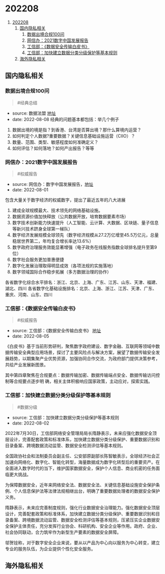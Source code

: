 # 202208
1. [202208](#202208)
    1. [国内隐私相关](#国内隐私相关)
        1. [数据出境合规100问](#数据出境合规100问)
        2. [网信办：2021数字中国发展报告](#网信办2021数字中国发展报告)
        3. [工信部：《数据安全传输白皮书》](#工信部数据安全传输白皮书)
        4. [工信部：加快建立数据分类分级保护等基本规则](#工信部加快建立数据分类分级保护等基本规则)
    2. [海外隐私相关](#海外隐私相关)


## 国内隐私相关

### 数据出境合规100问
> #经典总结

- source: 数据法盟 [地址](https://mp.weixin.qq.com/s/tkrUk0CWpzzosZF-E1Vs9A)
- date: 2022-08-08
经典的问题基本都包括：举几个例子
1. 数据出境的境是指？到香港、台湾是否算出境？那什么算境内运营？
2. 如何判定个人数据?重要数据？关键信息基础设施运营（CIIO）？
3. 数量、范围、类型、敏感程度如何准确定义？
4. 如何评估？如何落地？如何产出报告？等等


### 网信办：2021数字中国发展报告
> #权威报告

- source: 网信办：数字中国发展报告，[地址](../files/whitepaper/2022-数字中国发展报告-网信办.pdf)
- date: 2022-08-01

包含大量关于数字经济的权威数字，提出了最近五年的八大进展
1. 建成全球规模最大、技术领先的网络基础设施。
2. 数据资源价值加快释放（公共数据开放，培育数据要素市场）
3. 数字技术创新能力快速提升（人工智能、云计算、大数据、区块链、量子信息等新兴技术跻身全球第一梯队）
4. 数字经济发展规模全球领先（数字经济规模从27.2万亿增至45.5万亿元，总量稳居世界第二，年均复合增长率达13.6%）
5. 数字政府治理服务效能显著增强（电子政务在线服务指数全球排名提升至第9位）
6. 数字社会服务更加普惠便捷
7. 数字化发展治理取得明显成效（各项法规的实施落地）
8. 数字领域国际合作稳步拓展（多方数据治理的协作）

各省数字化综合水平排名：浙江、北京、上海、广东、江苏、山东、天津、福建、湖北、四川
各省数字化基础设施排名：北京、上海、浙江、江苏、天津、广东、重庆、河南、山东、四川


### 工信部：《数据安全传输白皮书》
> #权威报告

- source: 工信部：《数据安全传输白皮书》 [地址](../files/whitepaper/2022-工业部-《数据传输白皮书》.pdf)
- date: 2022-08-05

《白皮书》基于当前形势研判，聚焦数字政府建设、数字金融、互联网等领域中数据传输安全典型应用场景，探讨了主要风险点与解决方案，展望了数据传输安全发展趋势，以期集聚产业优势资源，加强协同合作交流，为政府部门提供决策参考，共绘产业发展新图景。

其中第四章聚焦在合规要点：数据传输加密、数据传输端点安全、数据传输访问控制等合规要点逐步明 确，相关主体积极响应国家政策，主动应对，探索实践。


### 工信部：加快建立数据分类分级保护等基本规则

> #数据分级

- source: 工信部：加快建立数据分类分级保护等基本规则
- date: 2022-08-02

2022年7月30日，工信部网络安全管理局局长隋静表示，未来应强化数据安全顶层设计，完善配套政策和标准体系，加快建立数据分类分级保护、重要数据识别和目录备案、跨境数据流动监管、数据安全检测评估等基本规则。

全国政协社会和法制委员会副主任、公安部原副部长陈智敏表示，全球经济社会正加速向网络化、数字化、智能化转型，海量数据成为数字化转型后的重要资产。在全面进入数字时代的当下，维护国家数据安全，保护个人信息、商业机密的任务面临更大挑战。

为保障数据安全，近年来网络安全法、数据安全法、关键信息基础设施安全保护条例、个人信息保护法等法律法规相继出台，明确了重要数据处理者的数据安全保护义务。

隋静表示，未来应完善制度规则，强化行业数据安全治理能力。强化数据安全顶层设计，完善配套政策和标准体系，加快建立数据分类分级保护、重要数据识别和目录备案、跨境数据流动监管、数据安全检测评估等基本规则，压紧压实企业数据安全保护主体责任，充分发挥行业协会、科研机构、安全企业等作用。政府、企业、社会协同联动，合力筑牢作为新型生产要素的数据安全屏障。

邬贺铨称，对于数字安全企业来说，要从以产品为中心向以服务为中心转变，建立专业的服务队伍，为企业提供个性化安全服务。

## 海外隐私相关
